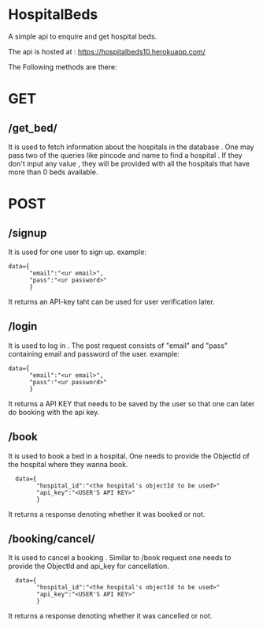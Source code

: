 # HospitalBeds
 A simple api to enquire and get hospital beds.
 
The api is hosted at : https://hospitalbeds10.herokuapp.com/


The Following methods are there: 

# GET
## /get_bed/ 
It is used to fetch information about the hospitals in the database . 
One may pass two of the queries like pincode and name to find a hospital . 
If they don't input any value , they will be provided with all the hospitals that have more than 0 beds available.


# POST
## /signup
It is used for one user to sign up.
example:
```
data={
      "email":"<ur email>",
      "pass":"<ur password>"
      }
```
It returns an API-key taht can be used for user verification later.

## /login
It is used to log in . The post request consists of "email" and "pass" containing email and password of the user. 
example:
```
data={
      "email":"<ur email>",
      "pass":"<ur password>"
      }
```
It returns a API KEY that needs to be saved by the user so that one can later do booking with the api key.

## /book 
It is used to book a bed in a hospital. One needs to provide the ObjectId of the hospital where they wanna book.
```
  data={
        "hospital_id":"<the hospital's objectId to be used>"
        "api_key":"<USER'S API KEY>"
        }
```
It returns a response denoting whether it was booked or not.

## /booking/cancel/
It is used to cancel a booking . Similar to /book request one needs to provide the ObjectId and api_key for cancellation.
```
  data={
        "hospital_id":"<the hospital's objectId to be used>"
        "api_key":"<USER'S API KEY>"
        }
```
It returns a response denoting whether it was cancelled or not.
